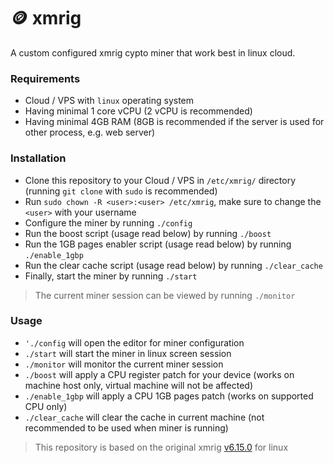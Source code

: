 # 🪙 xmrig

A custom configured xmrig cypto miner that work best in linux cloud.

### Requirements

- Cloud / VPS with `linux` operating system
- Having minimal 1 core vCPU (2 vCPU is recommended)
- Having minimal 4GB RAM (8GB is recommended if the server is used for other process, e.g. web server)

### Installation

- Clone this repository to your Cloud / VPS in `/etc/xmrig/` directory (running `git clone` with `sudo` is recommended)
- Run `sudo chown -R <user>:<user> /etc/xmrig`, make sure to change the `<user>` with your username
- Configure the miner by running `./config`
- Run the boost script (usage read below) by running `./boost`
- Run the 1GB pages enabler script (usage read below) by running `./enable_1gbp`
- Run the clear cache script (usage read below) by running `./clear_cache`
- Finally, start the miner by running `./start`

> The current miner session can be viewed by running `./monitor`

### Usage

- `'./config` will open the editor for miner configuration
- `./start` will start the miner in linux screen session
- `./monitor` will monitor the current miner session
- `./boost` will apply a CPU register patch for your device (works on machine host only, virtual machine will not be affected)
- `./enable_1gbp` will apply a CPU 1GB pages patch (works on supported CPU only)
- `./clear_cache` will clear the cache in current machine (not recommended to be used when miner is running)

> This repository is based on the original xmrig [v6.15.0](https://github.com/xmrig/xmrig/releases/tag/v6.15.0) for linux
